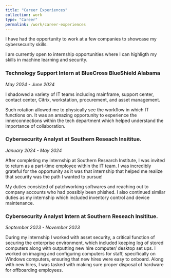 ```yaml
---
title: "Career Experiences"
collection: work
type: "Career"
permalink: /work/career-experiences
---
```

I have had the opportunity to work at a few companies to showcase my cybersecurity skills. 

I am currently open to internship opportunities where I can highligth my skills in machine learning and security.

### Technology Support Intern at BlueCross BlueShield Alabama

*May 2024 - June 2024* 

I shadowed a variety of IT teams including mainframe, support center, contact center, Citrix, workstation, procurement, and asset management. 

Such rotation allowed me to physically see the workflow in which IT functions on. It was an amazing opportunity to experience the innerconnections within the tech department which helped understand the importance of collaboration.

### Cybersecurity Analyst at Southern Reseach Insititue.

*January 2024 - May 2024* 

After completing my internship at Southern Research Institute, I was invited to return as a part-time employee within the IT team. I was incredibly grateful for the opportunity as it was that internship that helped me realize that security was the path I wanted to pursue!

My duties consisted of patchworking softwares and reaching out to company accounts who had possibly been phished. I also continued similar duties as my internship which included inventory control and device maintenance. 

### Cybersecurity Analyst Intern at Southern Reseach Insititue.

*September 2023 - November 2023* 

During my internship I worked with asset security, a critical function of securing the enterprise environment, which included keeping log of stored computers along with outputting new hire computer/ desktop set ups. I worked on imaging and configuring computers for staff, specifically on Windows computers, ensuring that new hires were easy to onboard. Along with new hires, I was tasked with making sure proper disposal of hardware for offboarding employees. 
